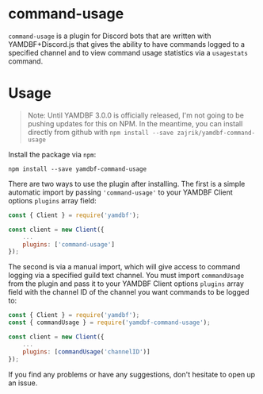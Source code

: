# command-usage
`command-usage` is a plugin for Discord bots that are written with YAMDBF+Discord.js
that gives the ability to have commands logged to a specified channel and to view
command usage statistics via a `usagestats` command.

# Usage
>Note: Until YAMDBF 3.0.0 is officially released, I'm not going to be pushing updates
for this on NPM. In the meantime, you can install directly from github with
`npm install --save zajrik/yamdbf-command-usage`

Install the package via `npm`:
```
npm install --save yamdbf-command-usage
```

There are two ways to use the plugin after installing. The first is a simple automatic
import by passing `'command-usage'` to your YAMDBF Client options `plugins` array field:
```js
const { Client } = require('yamdbf');

const client = new Client({
	...
	plugins: ['command-usage']
});
```

The second is via a manual import, which will give access to command logging via a specified
guild text channel. You must import `commandUsage` from the plugin and pass it to your
YAMDBF Client options `plugins` array field with the channel ID of the channel you want
commands to be logged to:
```js
const { Client } = require('yamdbf');
const { commandUsage } = require('yamdbf-command-usage');

const client = new Client({
	...
	plugins: [commandUsage('channelID')]
});
```

If you find any problems or have any suggestions, don't hesitate to open up an issue.
